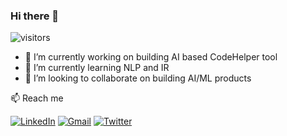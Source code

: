 ### Hi there 👋

<!-- --- Visitor Tracking Badge --- -->
![visitors](https://visitor-badge.glitch.me/badge?page_id=Sheikh-A.Sheikh-A)

- 🔭 I’m currently working on building AI based CodeHelper tool  
- 🌱 I’m currently learning NLP and IR 
- 👯 I’m looking to collaborate on building AI/ML products

📫 Reach me 
<!-- --- Social Icons --- -->
[![LinkedIn](https://img.shields.io/badge/LinkedIn-blue?style=flat-square&logo=Linkedin&logoColor=white&link=https://www.linkedin.com/in/hurshd/)](https://www.linkedin.com/in/hurshd/) 
[![Gmail](https://img.shields.io/badge/Gmail-de5145?style=flat-square&logo=Gmail&logoColor=white&link=mailto:hurshd0@gmail.com)](mailto:hurshd0@gmail.com) 
[![Twitter](https://img.shields.io/badge/Twitter-1DA1F2?style=flat-square&logo=Twitter&logoColor=white&link=https://twitter.com/hurshd0)](https://twitter.com/hurshd0) 



<!--
**Sheikh-A/Sheikh-A** is a ✨ _special_ ✨ repository because its `README.md` (this file) appears on your GitHub profile.



Here are some ideas to get you started:

- 🔭 I’m currently working on ...
- 🌱 I’m currently learning ...
- 👯 I’m looking to collaborate on ...
- 🤔 I’m looking for help with ...
- 💬 Ask me about ...
- 😄 Pronouns: ...
- ⚡ Fun fact: ...
